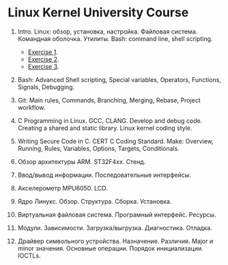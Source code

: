 # Linux Kernel University Course

1. Intro. Linux: обзор, установка, настройка. Файловая система. Командная оболочка. Утилиты. Bash: command line, shell scripting.
   - [Exercise 1](topic01/exercise01.md).
   - [Exercise 2](topic01/exercise02.md).
   - [Exercise 3](topic01/exercise03.md).

2. Bash: Advanced Shell scripting, Special variables, Operators, Functions, Signals, Debugging.

3. Git: Main rules, Commands, Branching, Merging, Rebase, Project workflow.

4. C Programming in Linux. GCC, CLANG. Develop and debug code. Creating a shared and static library. Linux kernel coding style.

5. Writing Secure Code in C. CERT C Coding Standard. Make: Overview, Running, Rules, Variables, Options, Targets, Conditionals.

6. Обзор архитектуры ARM. ST32F4xx. Стенд.

7. Ввод/вывод информации. Последовательные интерфейсы.

8. Акселерометр MPU6050. LCD.

9. Ядро Линукс. Обзор. Структура. Сборка. Установка.

10. Виртуальная файловая система. Програмный интерфейс. Ресурсы.

11. Модули. Зависимости. Загрузка/выгрузка. Диагностика. Отладка.

12. Драйвер символьного устройства. Назначение. Различия. Major и minor значения. Основные операции. Порядок инициализации. IOCTLs.

